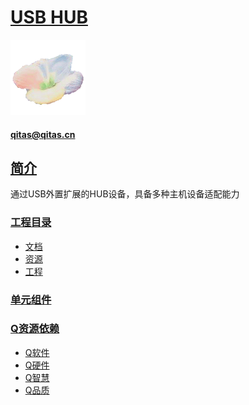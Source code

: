 ﻿# [USB HUB](https://github.com/qful/USBHUB) 
[![sites](qful/qful.png)](http://www.qful.net)
####  qitas@qitas.cn
## [简介](https://github.com/qful/USBHUB) 

通过USB外置扩展的HUB设备，具备多种主机设备适配能力

### [工程目录](https://github.com/qful)

- [文档](docs/)
- [资源](src/)
- [工程](project/)

### [单元组件](https://github.com/qful)


### [Q资源依赖](https://github.com/qful)

- [Q软件](https://github.com/OS-Q)
- [Q硬件](https://github.com/sochub)
- [Q智慧](https://github.com/tfzoo)
- [Q品质](https://github.com/qitas)